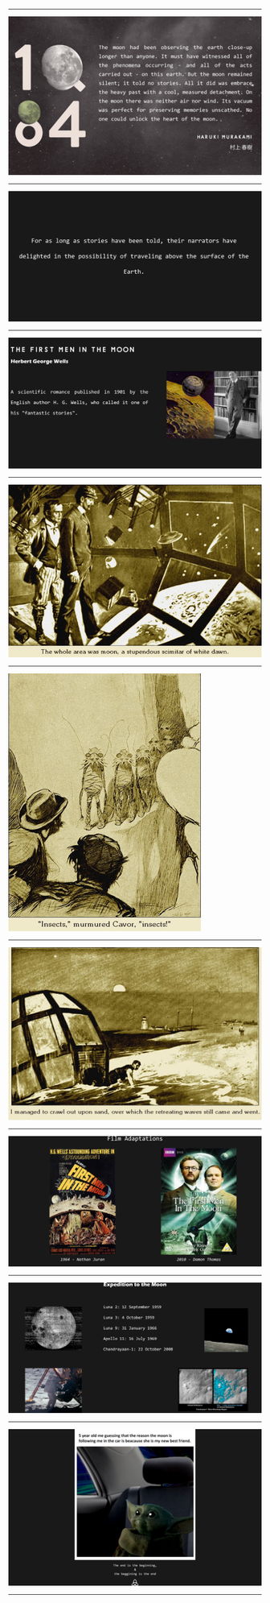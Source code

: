 

---

![1Q84](./slide1.png)

---

![](./slide2.png)

---

![](./slide3.png)

---

![](./slide4.jpg)

---

![](./slide5.jpg)

---

![](./slide6.jpg)

---

![](./slide7.png)

---

![](./slide8.png)

---

![](./slide9.png)

---